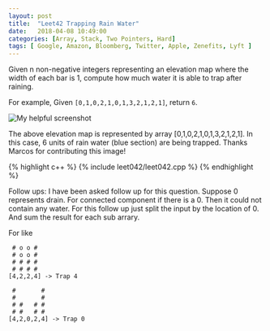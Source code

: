 ```yaml
---
layout: post
title:  "Leet42 Trapping Rain Water"
date:   2018-04-08 10:49:00
categories: [Array, Stack, Two Pointers, Hard]
tags: [ Google, Amazon, Bloomberg, Twitter, Apple, Zenefits, Lyft ]
---
```

Given n non-negative integers representing an elevation map where the width of each bar is 1, compute how much water it is able to trap after raining.

For example, 
Given `[0,1,0,2,1,0,1,3,2,1,2,1]`, return `6`.

![My helpful screenshot](https://leetcode.com/static/images/problemset/rainwatertrap.png)

The above elevation map is represented by array [0,1,0,2,1,0,1,3,2,1,2,1]. In this case, 6 units of rain water (blue section) are being trapped. Thanks Marcos for contributing this image!

{% highlight c++ %}
{% include leet042/leet042.cpp %}
{% endhighlight %}

Follow ups: I have been asked follow up for this question. Suppose 0 represents drain. For connected component if there is a 0. Then it could not contain any water. For this follow up just split the input by the location of 0. And sum the result for each sub arrary. 

For like
```
 # o o #
 # o o #
 # # # #
 # # # #
[4,2,2,4] -> Trap 4

 #       #
 #       #
 # #   # #
 # #   # #
[4,2,0,2,4] -> Trap 0
```